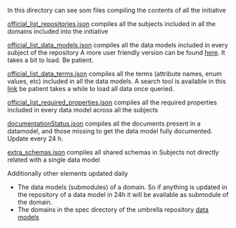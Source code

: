 In this directory can see som files compiling the contents of all the initiative

[official_list_repositories.json](https://github.com/smart-data-models/data-models/blob/master/specs/AllSubjects/official_list_repositories.json) compiles all the subjects included in all the domains included into the initiative 

[official_list_data_models.json](https://github.com/smart-data-models/data-models/blob/master/specs/AllSubjects/official_list_data_models.json) compiles all the data models included in every subject of the repository
A more user friendly version can be found [here]([https://docs.google.com/spreadsheets/d/1vp9rU63R2YXleEg6w2tn1tWx5sb4heY0APK-tHV9e5M/edit#gid=831760619). It takes a bit to load. Be patient.

[official_list_data_terms.json](https://github.com/smart-data-models/data-models/blob/master/specs/AllSubjects/official_list_data_terms.json) compiles all the terms (attribute names, enum values, etc) included in all the data models. A search tool is available in this [link](https://docs.google.com/spreadsheets/d/1vp9rU63R2YXleEg6w2tn1tWx5sb4heY0APK-tHV9e5M/edit#gid=1357587034) be patient takes a while to load all data once queried.

[official_list_required_properties.json](https://github.com/smart-data-models/data-models/blob/master/specs/AllSubjects/official_list_required_properties.json) compiles all the required properties included in every data model across all the subjects

[documentationStatus.json](https://github.com/smart-data-models/data-models/blob/master/specs/AllSubjects/documentationStatus.json) compiles all the documents present in a datamodel, and those missing to get the data model fully documented. Update every 24 h.

[extra_schemas.json](https://github.com/smart-data-models/data-models/blob/master/specs/AllSubjects/extra_schemas.json) compiles all shared schemas in Subjects not directly related with a single data model

Additionally other elements updated daily 
- The data models (submodules) of a domain. So if anything is updated in the repository of a data model in 24h it will be available as submodule of the domain.
- The domains in the spec directory of the umbrella repository [data models](https://github.com/smart-data-models/data-models)
  


